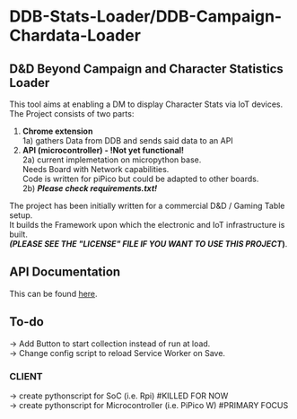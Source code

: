 # DDB-Stats-Loader/DDB-Campaign-Chardata-Loader
## D&D Beyond Campaign and Character Statistics Loader  
This tool aims at enabling a DM to display Character Stats via IoT devices.  
The Project consists of two parts:  
1) **Chrome extension**   
  1a) gathers Data from DDB and sends said data to an API
2) **API (microcontroller) - !Not yet functional!**  
  2a) current implemetation on micropython base.    
      Needs Board with Network capabilities.  
      Code is written for piPico but could be adapted to other boards.  
  2b) _**Please check requirements.txt!**_

The project has been initially written for a commercial D&D / Gaming Table setup.    
It builds the Framework upon which the electronic and IoT infrastructure is built.  
**_(PLEASE SEE THE "LICENSE" FILE IF YOU WANT TO USE THIS PROJECT_)**.

## API Documentation  
This can be found [here](https://github.com/Scout064/DDB-Stats-Loader/blob/main/Api_Documentation.md).  


## To-do  
-> Add Button to start collection instead of run at load.  
-> Change config script to reload Service Worker on Save.

### CLIENT  
-> create pythonscript for SoC (i.e. Rpi) #KILLED FOR NOW  
-> create pythonscript for Microcontroller (i.e. PiPico W) #PRIMARY FOCUS

